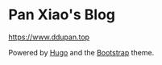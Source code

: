 # Pan Xiao's Blog

https://www.ddupan.top

Powered by [Hugo](https://gohugo.io/) and the [Bootstrap](https://github.com/razonyang/hugo-theme-bootstrap) theme.
